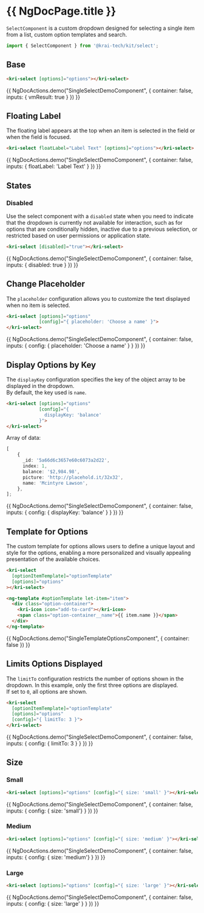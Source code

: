 # {{ NgDocPage.title }}

`SelectComponent` is a custom dropdown designed for selecting a single item from a list, custom option templates and search. 

```ts
import { SelectComponent } from '@krai-tech/kit/select';
```

## Base

```html
<kri-select [options]="options"></kri-select>
```

{{ NgDocActions.demo("SingleSelectDemoComponent", { container: false, inputs: { vmResult: true } }) }}

## Floating Label

The floating label appears at the top when an item is selected in the field or when the field is focused.

```html
<kri-select floatLabel="Label Text" [options]="options"></kri-select>
```

{{ NgDocActions.demo("SingleSelectDemoComponent", { container: false, inputs: { floatLabel: 'Label Text' } }) }}

## States

### Disabled

Use the select component with a `disabled` state when you need to indicate that the dropdown is currently not available for interaction, such as for options that are conditionally hidden, inactive due to a previous selection, or restricted based on user permissions or application state.

```html
<kri-select [disabled]="true"></kri-select>
```

{{ NgDocActions.demo("SingleSelectDemoComponent", { container: false, inputs: { disabled: true } }) }}

## Change Placeholder

The `placeholder` configuration allows you to customize the text displayed when no item is selected.

```html
<kri-select [options]="options"
            [config]="{ placeholder: 'Choose a name' }">
</kri-select>
```

{{ NgDocActions.demo("SingleSelectDemoComponent", { container: false, inputs: { config: { placeholder: 'Choose a name' } } }) }}

## Display Options by Key

The `displayKey` configuration specifies the key of the object array to be displayed in the dropdown. <br>
By default, the key used is `name`.

```html {3}
<kri-select [options]="options"
            [config]="{ 
              displayKey: 'balance' 
            }">
</kri-select>
```
Array of data:

```ts {5}
[
    {
      _id: '5a66d6c3657e60c6073a2d22',
      index: 1,
      balance: '$2,984.98',
      picture: 'http://placehold.it/32x32',
      name: 'Mcintyre Lawson',
    },
];
```

{{ NgDocActions.demo("SingleSelectDemoComponent", { container: false, inputs: { config: { displayKey: 'balance' } } }) }}

## Template for Options

The custom template for options allows users to define a unique layout and style for the options, enabling a more personalized and visually appealing presentation of the available choices.
```html
<kri-select
  [optionItemTemplate]="optionTemplate"
  [options]="options"
></kri-select>

<ng-template #optionTemplate let-item="item">
  <div class="option-container">
    <kri-icon icon="add-to-card"></kri-icon>
    <span class="option-container__name">{{ item.name }}</span>
  </div>
</ng-template>
```

{{ NgDocActions.demo("SingleTemplateOptionsComponent", { container: false }) }}

## Limits Options Displayed

The `limitTo` configuration restricts the number of options shown in the dropdown. In this example, only the first three options are displayed. <br> 
If set to `0`, all options are shown. 

```html {4}
<kri-select
  [optionItemTemplate]="optionTemplate"
  [options]="options"
  [config]="{ limitTo: 3 }">
</kri-select>
```

{{ NgDocActions.demo("SingleSelectDemoComponent", { container: false, inputs: { config: { limitTo: 3 } } }) }}

## Size

### Small

```html
<kri-select [options]="options" [config]="{ size: 'small' }"></kri-select>
```

{{ NgDocActions.demo("SingleSelectDemoComponent", { container: false, inputs: { config: { size: 'small'} } }) }}

### Medium

```html
<kri-select [options]="options" [config]="{ size: 'medium' }"></kri-select>
```

{{ NgDocActions.demo("SingleSelectDemoComponent", { container: false, inputs: { config: { size: 'medium'} } }) }}

### Large

```html
<kri-select [options]="options" [config]="{ size: 'large' }"></kri-select>
```

{{ NgDocActions.demo("SingleSelectDemoComponent", { container: false, inputs: { config: { size: 'large' } } }) }}
